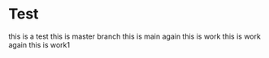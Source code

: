 # Test
this is a test
this is master branch
this is main again
this is work
this is work again
this is work1
